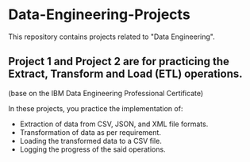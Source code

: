 # Data-Engineering-Projects
This repository contains projects related to "Data Engineering".

## Project 1 and Project 2 are for practicing the Extract, Transform and Load (ETL) operations.
(base on the IBM Data Engineering Professional Certificate)

In these projects, you practice the implementation of:
* Extraction of data from CSV, JSON, and XML file formats.
* Transformation of data as per requirement.
* Loading the transformed data to a CSV file.
* Logging the progress of the said operations.
